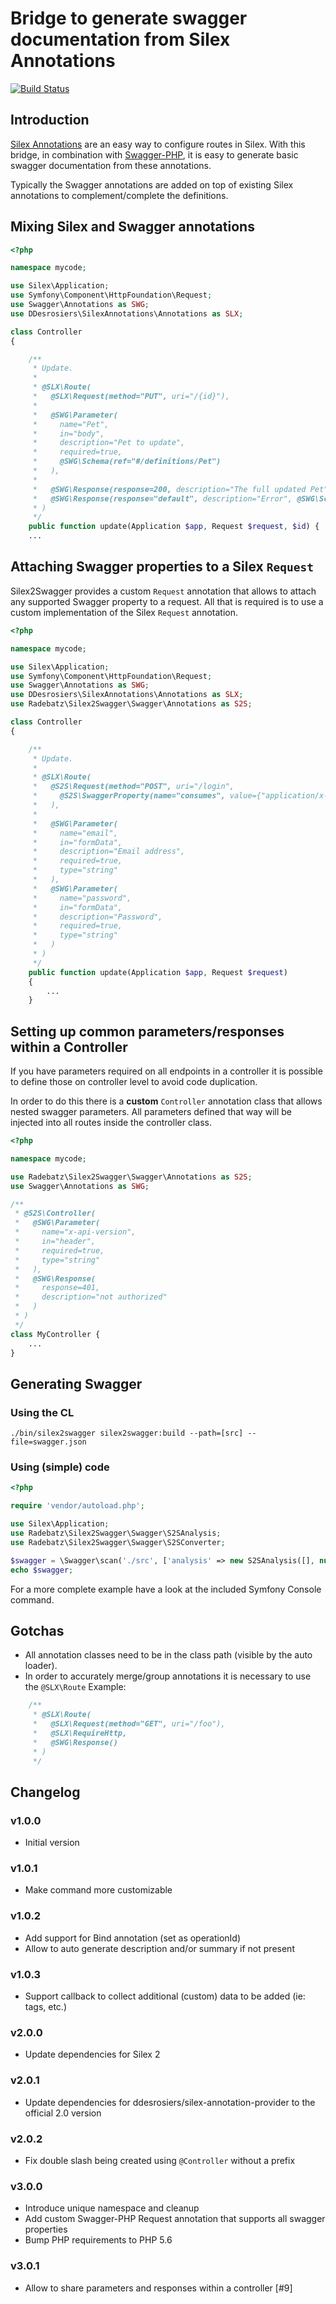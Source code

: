 Bridge to generate swagger documentation from Silex Annotations
===============================================================

[![Build Status](https://travis-ci.org/DerManoMann/silex2swagger.png)](https://travis-ci.org/DerManoMann/silex2swagger)

## Introduction
[Silex Annotations](https://github.com/danadesrosiers/silex-annotation-provider) are an easy way to configure
routes in Silex.
With this bridge, in combination with [Swagger-PHP](https://github.com/zircote/swagger-php), it is easy to generate basic swagger documentation from these annotations.

Typically the Swagger annotations are added on top of existing Silex annotations to complement/complete the definitions.


## Mixing Silex and Swagger annotations

````php
<?php

namespace mycode;

use Silex\Application;
use Symfony\Component\HttpFoundation\Request;
use Swagger\Annotations as SWG;
use DDesrosiers\SilexAnnotations\Annotations as SLX;

class Controller
{

    /**
     * Update.
     *
     * @SLX\Route(
     *   @SLX\Request(method="PUT", uri="/{id}"),
     *
     *   @SWG\Parameter(
     *     name="Pet",
     *     in="body",
     *     description="Pet to update",
     *     required=true,
     *     @SWG\Schema(ref="#/definitions/Pet")
     *   ),
     *
     *   @SWG\Response(response=200, description="The full updated Pet", @SWG\Schema(ref="#/definitions/Pet")),
     *   @SWG\Response(response="default", description="Error", @SWG\Schema(ref="#/definitions/jsonError"))
     * )
     */
    public function update(Application $app, Request $request, $id) {
    ...

````

## Attaching Swagger properties to a Silex ````Request````
Silex2Swagger provides a custom ````Request```` annotation that allows to attach any supported
Swagger property to a request. All that is required is to use a custom implementation of the 
Silex ````Request```` annotation. 

````php
<?php

namespace mycode;

use Silex\Application;
use Symfony\Component\HttpFoundation\Request;
use Swagger\Annotations as SWG;
use DDesrosiers\SilexAnnotations\Annotations as SLX;
use Radebatz\Silex2Swagger\Swagger\Annotations as S2S;

class Controller
{

    /**
     * Update.
     *
     * @SLX\Route(
     *   @S2S\Request(method="POST", uri="/login",
     *     @S2S\SwaggerProperty(name="consumes", value={"application/x-www-form-urlencoded"})
     *   ),
     *
     *   @SWG\Parameter(
     *     name="email",
     *     in="formData",
     *     description="Email address",
     *     required=true,
     *     type="string"
     *   ),
     *   @SWG\Parameter(
     *     name="password",
     *     in="formData",
     *     description="Password",
     *     required=true,
     *     type="string"
     *   )
     * )
     */
    public function update(Application $app, Request $request) 
    {
        ...
    }

````
## Setting up common parameters/responses within a Controller
If you have parameters required on all endpoints in a controller it is possible to 
define those on controller level to avoid code duplication.

In order to do this there is a **custom** ````Controller```` annotation class that allows nested swagger parameters.
All parameters defined that way will be injected into all routes inside the controller class.

````php
<?php

namespace mycode;

use Radebatz\Silex2Swagger\Swagger\Annotations as S2S;
use Swagger\Annotations as SWG;

/**
 * @S2S\Controller(
 *   @SWG\Parameter(
 *     name="x-api-version",
 *     in="header",
 *     required=true,
 *     type="string"
 *   ),
 *   @SWG\Response(
 *     response=401,
 *     description="not authorized"
 *   )
 * )
 */
class MyController {
    ...
}
````

## Generating Swagger
### Using the CL
````
./bin/silex2swagger silex2swagger:build --path=[src] --file=swagger.json
````

### Using (simple) code
````php
<?php

require 'vendor/autoload.php';

use Silex\Application;
use Radebatz\Silex2Swagger\Swagger\S2SAnalysis;
use Radebatz\Silex2Swagger\Swagger\S2SConverter;

$swagger = \Swagger\scan('./src', ['analysis' => new S2SAnalysis([], null, new S2SConverter(new Application()))]);
echo $swagger;
````

For a more complete example have a look at the included Symfony Console command.


## Gotchas
* All annotation classes need to be in the class path (visible by the auto loader).
* In order to accurately merge/group annotations it is necessary to use the `@SLX\Route`
  Example:
````php
    /**
     * @SLX\Route(
     *   @SLX\Request(method="GET", uri="/foo"),
     *   @SLX\RequireHttp,
     *   @SWG\Response()
     * )
     */
````


## Changelog

### v1.0.0
* Initial version

### v1.0.1
* Make command more customizable

### v1.0.2
* Add support for Bind annotation (set as operationId)
* Allow to auto generate description and/or summary if not present

### v1.0.3
* Support callback to collect additional (custom) data to be added (ie: tags, etc.)

### v2.0.0
* Update dependencies for Silex 2

### v2.0.1
* Update dependencies for ddesrosiers/silex-annotation-provider to the official 2.0 version

### v2.0.2
* Fix double slash being created using ````@Controller```` without a prefix

### v3.0.0
* Introduce unique namespace and cleanup
* Add custom Swagger-PHP Request annotation that supports all swagger properties
* Bump PHP requirements to PHP 5.6

### v3.0.1
* Allow to share parameters and responses within a controller [#9]
